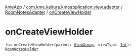 [kmeApp](../../index.md) / [com.kme.kaltura.kmeapplication.view.adapter](../index.md) / [RoomNotesAdapter](index.md) / [onCreateViewHolder](./on-create-view-holder.md)

# onCreateViewHolder

`fun onCreateViewHolder(parent: `[`ViewGroup`](https://developer.android.com/reference/android/view/ViewGroup.html)`, viewType: `[`Int`](https://kotlinlang.org/api/latest/jvm/stdlib/kotlin/-int/index.html)`): `[`RoomNotesHolder`](-room-notes-holder/index.md)